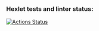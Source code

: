### Hexlet tests and linter status:
[![Actions Status](https://github.com/gladkih/backend-project-lvl1/workflows/hexlet-check/badge.svg)](https://github.com/gladkih/backend-project-lvl1/actions)